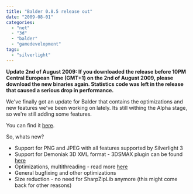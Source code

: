 ```yaml
---
title: "Balder 0.8.5 release out"
date: "2009-08-01"
categories: 
  - "net"
  - "3d"
  - "balder"
  - "gamedevelopment"
tags: 
  - "silverlight"
---
```


**Update 2nd of August 2009: If you downloaded the release before 10PM Central European Time (GMT+1) on the 2nd of August 2009, please download the new binaries again. Statistics code was left in the release that caused a serious drop in performance.**

We've finally got an update for Balder that contains the optimizations and new features we've been working on lately. Its still withing the Alpha stage, so we're still adding some features.

You can find it [here](http://balder.codeplex.com/Release/ProjectReleases.aspx?ReleaseId=30944#ReleaseFiles).

So, whats new?

- Support for PNG and JPEG with all features supported by Silverlight 3
- Support for Demoniak 3D XML format - 3DSMAX plugin can be found [here](http://www.ozone3d.net/wak/)
- Optimizations, multithreading - read more [here](/post/2009/07/27/Balder-Silverlight-3-optimization-round-1.aspx)
- General bugfixing and other optimizations
- Size reduction - no need for SharpZipLib anymore (this might come back for other reasons)
